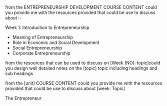 from the ENTREPRENEURSHIP DEVELOPMENT COURSE CONTENT could you provide me with the resources provided that could be use to discuss about :- 

Week 1: Introduction to Entrepreneurship
- Meaning of Entrepreneurship
- Role in Economic and Social Development
- Social Entrepreneurship
- Corporate Entrepreneurship

from the resources that can be used to discuss on [Week (NO): topic]could you design well detailed notes on the [topic] topic including headings and sub headings 

from the [unit] COURSE CONTENT could you provide me with the resources provided that could be use to discuss about [week: Topic]

The Entrepreneur